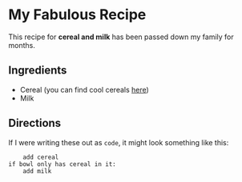 # My Fabulous Recipe

This recipe for **cereal and milk** has been passed down my family for months.

## Ingredients

- Cereal (you can find cool cereals [here](www.example.com/coolcereals))
- Milk

## Directions

If I were writing these out as `code`, it might look something like this:

```if bowl is empty:
    add cereal
if bowl only has cereal in it:
    add milk
```